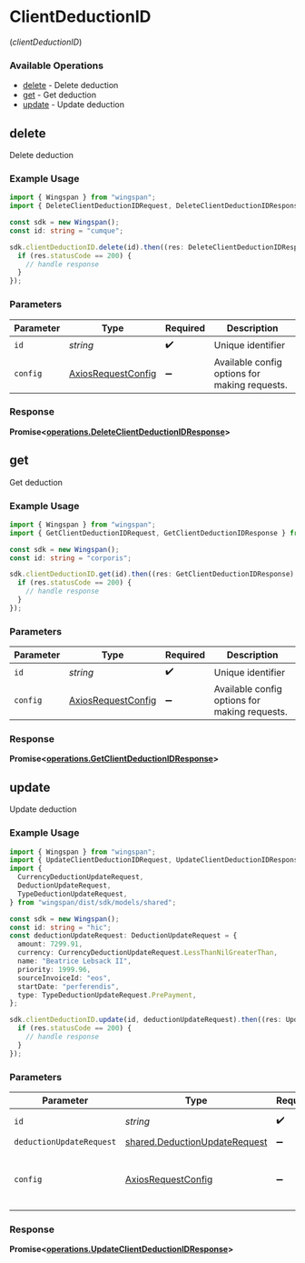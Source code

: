 # ClientDeductionID
(*clientDeductionID*)

### Available Operations

* [delete](#delete) - Delete deduction
* [get](#get) - Get deduction
* [update](#update) - Update deduction

## delete

Delete deduction

### Example Usage

```typescript
import { Wingspan } from "wingspan";
import { DeleteClientDeductionIDRequest, DeleteClientDeductionIDResponse } from "wingspan/dist/sdk/models/operations";

const sdk = new Wingspan();
const id: string = "cumque";

sdk.clientDeductionID.delete(id).then((res: DeleteClientDeductionIDResponse) => {
  if (res.statusCode == 200) {
    // handle response
  }
});
```

### Parameters

| Parameter                                                    | Type                                                         | Required                                                     | Description                                                  |
| ------------------------------------------------------------ | ------------------------------------------------------------ | ------------------------------------------------------------ | ------------------------------------------------------------ |
| `id`                                                         | *string*                                                     | :heavy_check_mark:                                           | Unique identifier                                            |
| `config`                                                     | [AxiosRequestConfig](https://axios-http.com/docs/req_config) | :heavy_minus_sign:                                           | Available config options for making requests.                |


### Response

**Promise<[operations.DeleteClientDeductionIDResponse](../../models/operations/deleteclientdeductionidresponse.md)>**


## get

Get deduction

### Example Usage

```typescript
import { Wingspan } from "wingspan";
import { GetClientDeductionIDRequest, GetClientDeductionIDResponse } from "wingspan/dist/sdk/models/operations";

const sdk = new Wingspan();
const id: string = "corporis";

sdk.clientDeductionID.get(id).then((res: GetClientDeductionIDResponse) => {
  if (res.statusCode == 200) {
    // handle response
  }
});
```

### Parameters

| Parameter                                                    | Type                                                         | Required                                                     | Description                                                  |
| ------------------------------------------------------------ | ------------------------------------------------------------ | ------------------------------------------------------------ | ------------------------------------------------------------ |
| `id`                                                         | *string*                                                     | :heavy_check_mark:                                           | Unique identifier                                            |
| `config`                                                     | [AxiosRequestConfig](https://axios-http.com/docs/req_config) | :heavy_minus_sign:                                           | Available config options for making requests.                |


### Response

**Promise<[operations.GetClientDeductionIDResponse](../../models/operations/getclientdeductionidresponse.md)>**


## update

Update deduction

### Example Usage

```typescript
import { Wingspan } from "wingspan";
import { UpdateClientDeductionIDRequest, UpdateClientDeductionIDResponse } from "wingspan/dist/sdk/models/operations";
import {
  CurrencyDeductionUpdateRequest,
  DeductionUpdateRequest,
  TypeDeductionUpdateRequest,
} from "wingspan/dist/sdk/models/shared";

const sdk = new Wingspan();
const id: string = "hic";
const deductionUpdateRequest: DeductionUpdateRequest = {
  amount: 7299.91,
  currency: CurrencyDeductionUpdateRequest.LessThanNilGreaterThan,
  name: "Beatrice Lebsack II",
  priority: 1999.96,
  sourceInvoiceId: "eos",
  startDate: "perferendis",
  type: TypeDeductionUpdateRequest.PrePayment,
};

sdk.clientDeductionID.update(id, deductionUpdateRequest).then((res: UpdateClientDeductionIDResponse) => {
  if (res.statusCode == 200) {
    // handle response
  }
});
```

### Parameters

| Parameter                                                                      | Type                                                                           | Required                                                                       | Description                                                                    |
| ------------------------------------------------------------------------------ | ------------------------------------------------------------------------------ | ------------------------------------------------------------------------------ | ------------------------------------------------------------------------------ |
| `id`                                                                           | *string*                                                                       | :heavy_check_mark:                                                             | Unique identifier                                                              |
| `deductionUpdateRequest`                                                       | [shared.DeductionUpdateRequest](../../models/shared/deductionupdaterequest.md) | :heavy_minus_sign:                                                             | N/A                                                                            |
| `config`                                                                       | [AxiosRequestConfig](https://axios-http.com/docs/req_config)                   | :heavy_minus_sign:                                                             | Available config options for making requests.                                  |


### Response

**Promise<[operations.UpdateClientDeductionIDResponse](../../models/operations/updateclientdeductionidresponse.md)>**

